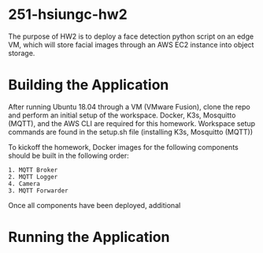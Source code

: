 # 251-hsiungc-hw2
The purpose of HW2 is to deploy a face detection python script on an edge VM, which will store facial images through an AWS EC2 instance into object storage.

# Building the Application
After running Ubuntu 18.04 through a VM (VMware Fusion), clone the repo and perform an initial setup of the workspace. Docker, K3s, Mosquitto (MQTT), and the AWS CLI are required for this homework. Workspace setup commands are found in the setup.sh file (installing K3s, Mosquitto (MQTT))

To kickoff the homework, Docker images for the following components should be built in the following order:

	1. MQTT Broker
	2. MQTT Logger
	4. Camera
	3. MQTT Forwarder

Once all components have been deployed, additional 

# Running the Application
